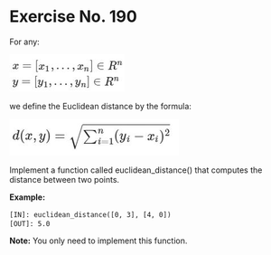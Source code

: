 # Exercise No. 190


For any:

![equation_1](./pic_1.JPG)

we define the Euclidean distance by the formula:

![equation_2](./pic_2.JPG)

Implement a function called euclidean_distance() that computes the distance between two points.


**Example:**


    [IN]: euclidean_distance([0, 3], [4, 0])
    [OUT]: 5.0


**Note:** You only need to implement this function.